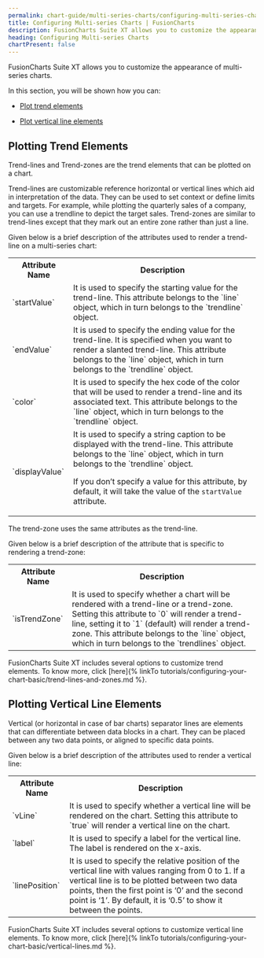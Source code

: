 ```yaml
---
permalink: chart-guide/multi-series-charts/configuring-multi-series-charts.html
title: Configuring Multi-series Charts | FusionCharts
description: FusionCharts Suite XT allows you to customize the appearance of multi-series charts.
heading: Configuring Multi-series Charts
chartPresent: false
---
```


FusionCharts Suite XT allows you to customize the appearance of multi-series charts.

In this section, you will be shown how you can:

* <a href="/chart-guide/multi-series-charts/configuring-multi-series-charts#plotting-trend-elements" class="smoth-scroll">Plot trend elements</a>

* <a href="/chart-guide/multi-series-charts/configuring-multi-series-charts#plotting-vertical-line-elements" class="smoth-scroll">Plot vertical line elements</a>

## Plotting Trend Elements

Trend-lines and Trend-zones are the trend elements that can be plotted on a chart.

Trend-lines are customizable reference horizontal or vertical lines which aid in interpretation of the data. They can be used to set context or define limits and targets. For example, while plotting the quarterly sales of a company, you can use a trendline to depict the target sales. Trend-zones are similar to trend-lines except that they mark out an entire zone rather than just a line.

Given below is a brief description of the attributes used to render a trend-line on a multi-series chart:

<table>
  <tr>
    <th>Attribute Name</th>
    <th>Description</th>
  </tr>
  <tr>
    <td>`startValue`</td>
    <td>It is used to specify the starting value for the trend-line. This attribute belongs to the `line` object, which in turn belongs to the `trendline` object.</td>
  </tr>
  <tr>
    <td>`endValue`</td>
    <td>It is used to specify the ending value for the trend-line. It is specified when you want to render a slanted trend-line. This attribute belongs to the `line` object, which in turn belongs to the `trendline` object.</td>
  </tr>
  <tr>
    <td>`color`</td>
    <td>It is used to specify the hex code of the color that will be used to render a trend-line and its associated text. This attribute belongs to the `line` object, which in turn belongs to the `trendline` object.</td>
  </tr>
  <tr>
    <td>`displayValue`</td>
    <td>It is used to specify a string caption to be displayed with the trend-line. This attribute belongs to the `line` object, which in turn belongs to the `trendline` object.

If you don’t specify a value for this attribute, by default, it will take the value of the `startValue` attribute.</td>
  </tr>
</table>


The trend-zone uses the same attributes as the trend-line.

Given below is a brief description of the attribute that is specific to rendering a trend-zone:

<table>
  <tr>
    <th>Attribute Name</th>
    <th>Description</th>
  </tr>
  <tr>
    <td>`isTrendZone`</td>
    <td>It is used to specify whether a chart will be rendered with a trend-line or a trend-zone. Setting this attribute to `0` will render a trend-line, setting it to `1` (default) will render a trend-zone. This attribute belongs to the `line` object, which in turn belongs to the `trendlines` object.</td>
  </tr>
</table>


FusionCharts Suite XT includes several options to customize trend elements. To know more, click [here]{% linkTo tutorials/configuring-your-chart-basic/trend-lines-and-zones.md %}.

## Plotting Vertical Line Elements

Vertical (or horizontal in case of bar charts) separator lines are elements that can differentiate between data blocks in a chart. They can be placed between any two data points, or aligned to specific data points.

Given below is a brief description of the attributes used to render a vertical line:

<table>
  <tr>
    <th>Attribute Name</th>
    <th>Description</th>
  </tr>
  <tr>
    <td>`vLine`</td>
    <td>It is used to specify whether a vertical line will be rendered on the chart. Setting this attribute to `true` will render a vertical line on the chart.</td>
  </tr>
  <tr>
    <td>`label`</td>
    <td>It is used to specify a label for the vertical line. The label is rendered on the x-axis.</td>
  </tr>
  <tr>
    <td>`linePosition`</td>
    <td>It is used to specify the relative position of the vertical line with values ranging from 0 to 1. If a vertical line is to be plotted between two data points, then the first point is ‘0’ and the second point is ‘1’. By default, it is ‘0.5’ to show it between the points.</td>
  </tr>
</table>


FusionCharts Suite XT includes several options to customize vertical line elements. To know more, click [here]{% linkTo tutorials/configuring-your-chart-basic/vertical-lines.md %}.